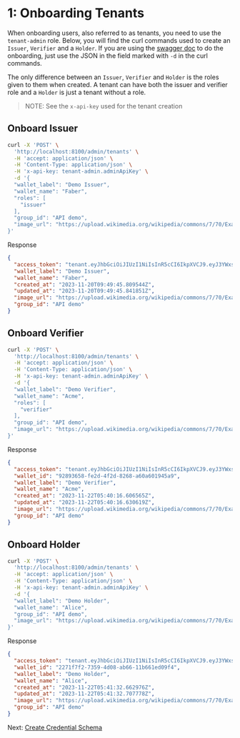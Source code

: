 # 1: Onboarding Tenants

When onboarding users, also referred to as tenants, you need to use the `tenant-admin` role.  Below, you will find the curl commands used to create an `Issuer`, `Verifier` and a `Holder`. If you are using the [swagger doc](http://localhost:8100/docs) to do the onboarding, just use the JSON in the field marked with `-d` in the curl commands.

The only difference between an `Issuer`, `Verifier` and `Holder` is the roles given to them when created. A tenant can have both the issuer and verifier role and a `Holder` is just a tenant without a role.

>NOTE: See the `x-api-key` used for the tenant creation

## Onboard Issuer

```bash
curl -X 'POST' \
  'http://localhost:8100/admin/tenants' \
  -H 'accept: application/json' \
  -H 'Content-Type: application/json' \
  -H 'x-api-key: tenant-admin.adminApiKey' \
  -d '{
  "wallet_label": "Demo Issuer",
  "wallet_name": "Faber",
  "roles": [
    "issuer"
  ],
  "group_id": "API demo",
  "image_url": "https://upload.wikimedia.org/wikipedia/commons/7/70/Example.png"
}'
```

Response

```json
{
  "access_token": "tenant.eyJhbGciOiJIUzI1NiIsInR5cCI6IkpXVCJ9.eyJ3YWxsZXRfaWQiOiJkZWEwYTlmYi0wODhkLTQ2ODktYmM5Yy04YTFiYWI5MDYxNzAiLCJpYXQiOjE3MDA2MzE4NzN9.7Pwb5Q6BKHA6N9luJH1uDiHdgSZXPWwvdV4O0xZeqFQ",
  "wallet_label": "Demo Issuer",
  "wallet_name": "Faber",
  "created_at": "2023-11-20T09:49:45.809544Z",
  "updated_at": "2023-11-20T09:49:45.841851Z",
  "image_url": "https://upload.wikimedia.org/wikipedia/commons/7/70/Example.png",
  "group_id": "API demo"
}
```

## Onboard Verifier

```bash
curl -X 'POST' \
  'http://localhost:8100/admin/tenants' \
  -H 'accept: application/json' \
  -H 'Content-Type: application/json' \
  -H 'x-api-key: tenant-admin.adminApiKey' \
  -d '{
  "wallet_label": "Demo Verifier",
  "wallet_name": "Acme",
  "roles": [
    "verifier"
  ],
  "group_id": "API demo",
  "image_url": "https://upload.wikimedia.org/wikipedia/commons/7/70/Example.png"
}'
```

Response

```json
{
  "access_token": "tenant.eyJhbGciOiJIUzI1NiIsInR5cCI6IkpXVCJ9.eyJ3YWxsZXRfaWQiOiI5Mjg5MzY1OC1mZTJkLTRmMmQtODI2OC1hNjBhNjAxOTQ1YTkiLCJpYXQiOjE3MDA2MzE2MTd9.E5USXOEmKlpZelGzwGs7VxZWfQzvOBPADB2r95pyuWA",
  "wallet_id": "92893658-fe2d-4f2d-8268-a60a601945a9",
  "wallet_label": "Demo Verifier",
  "wallet_name": "Acme",
  "created_at": "2023-11-22T05:40:16.606565Z",
  "updated_at": "2023-11-22T05:40:16.630619Z",
  "image_url": "https://upload.wikimedia.org/wikipedia/commons/7/70/Example.png",
  "group_id": "API demo"
}
```

## Onboard Holder

```bash
curl -X 'POST' \
  'http://localhost:8100/admin/tenants' \
  -H 'accept: application/json' \
  -H 'Content-Type: application/json' \
  -H 'x-api-key: tenant-admin.adminApiKey' \
  -d '{
  "wallet_label": "Demo Holder",
  "wallet_name": "Alice",
  "group_id": "API demo",
  "image_url": "https://upload.wikimedia.org/wikipedia/commons/7/70/Example.png"
}'
```

Response

```json
{
  "access_token": "tenant.eyJhbGciOiJIUzI1NiIsInR5cCI6IkpXVCJ9.eyJ3YWxsZXRfaWQiOiIyMjcxZjdmMi03MzU5LTRkMDgtYWI2Ni0xMWI2NjFlZDA5ZjQiLCJpYXQiOjE3MDA2MzE2OTN9.uKfcvq06KSlLHlGkH9zaXHcFA3V2WzNvxRVbyNgjXNc",
  "wallet_id": "2271f7f2-7359-4d08-ab66-11b661ed09f4",
  "wallet_label": "Demo Holder",
  "wallet_name": "Alice",
  "created_at": "2023-11-22T05:41:32.662976Z",
  "updated_at": "2023-11-22T05:41:32.707778Z",
  "image_url": "https://upload.wikimedia.org/wikipedia/commons/7/70/Example.png",
  "group_id": "API demo"
}
```

Next: [Create Credential Schema](2.%20Create%20Schema.md)

